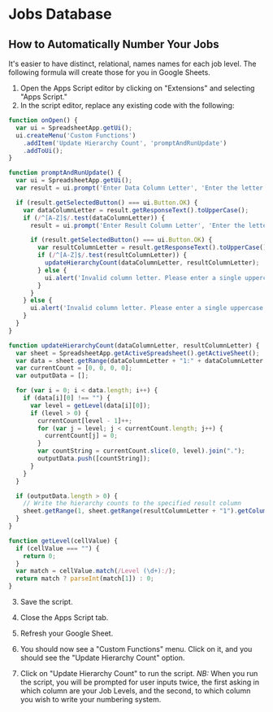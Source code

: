# Jobs Database
## How to Automatically Number Your Jobs
It's easier to have distinct, relational, names names for each job level. The following formula will create those for you in Google Sheets.

1. Open the Apps Script editor by clicking on "Extensions" and selecting "Apps Script."
2. In the script editor, replace any existing code with the following:
```javascript
function onOpen() {
  var ui = SpreadsheetApp.getUi();
  ui.createMenu('Custom Functions')
    .addItem('Update Hierarchy Count', 'promptAndRunUpdate')
    .addToUi();
}

function promptAndRunUpdate() {
  var ui = SpreadsheetApp.getUi();
  var result = ui.prompt('Enter Data Column Letter', 'Enter the letter of the column containing the data to READ for hierarchy counts (e.g., B)', ui.ButtonSet.OK_CANCEL);

  if (result.getSelectedButton() === ui.Button.OK) {
    var dataColumnLetter = result.getResponseText().toUpperCase();
    if (/^[A-Z]$/.test(dataColumnLetter)) {
      result = ui.prompt('Enter Result Column Letter', 'Enter the letter of the column where you want to WRITE the hierarchal numbering system (e.g., A)', ui.ButtonSet.OK_CANCEL);

      if (result.getSelectedButton() === ui.Button.OK) {
        var resultColumnLetter = result.getResponseText().toUpperCase();
        if (/^[A-Z]$/.test(resultColumnLetter)) {
          updateHierarchyCount(dataColumnLetter, resultColumnLetter);
        } else {
          ui.alert('Invalid column letter. Please enter a single uppercase letter (A-Z) for the result column.');
        }
      }
    } else {
      ui.alert('Invalid column letter. Please enter a single uppercase letter (A-Z) for the data column.');
    }
  }
}

function updateHierarchyCount(dataColumnLetter, resultColumnLetter) {
  var sheet = SpreadsheetApp.getActiveSpreadsheet().getActiveSheet();
  var data = sheet.getRange(dataColumnLetter + "1:" + dataColumnLetter + sheet.getLastRow()).getValues();
  var currentCount = [0, 0, 0, 0];
  var outputData = [];

  for (var i = 0; i < data.length; i++) {
    if (data[i][0] !== "") {
      var level = getLevel(data[i][0]);
      if (level > 0) {
        currentCount[level - 1]++;
        for (var j = level; j < currentCount.length; j++) {
          currentCount[j] = 0;
        }
        var countString = currentCount.slice(0, level).join(".");
        outputData.push([countString]);
      }
    }
  }

  if (outputData.length > 0) {
    // Write the hierarchy counts to the specified result column
    sheet.getRange(1, sheet.getRange(resultColumnLetter + "1").getColumn(), outputData.length, 1).setValues(outputData);
  }
}

function getLevel(cellValue) {
  if (cellValue === "") {
    return 0;
  }
  var match = cellValue.match(/Level (\d+):/);
  return match ? parseInt(match[1]) : 0;
}
```
3. Save the script.

4. Close the Apps Script tab.

5. Refresh your Google Sheet.

6. You should now see a "Custom Functions" menu. Click on it, and you should see the "Update Hierarchy Count" option.

7. Click on "Update Hierarchy Count" to run the script.
*NB:* When you run the script, you will be prompted for user inputs twice, the first asking in which column are your Job Levels, and the second, to which column you wish to write your numbering system.
